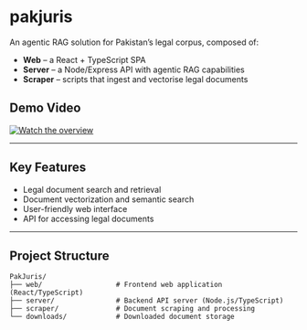 # pakjuris

An agentic RAG solution for Pakistan’s legal corpus, composed of:

* **Web** – a React + TypeScript SPA
* **Server** – a Node/Express API with agentic RAG capabilities
* **Scraper** – scripts that ingest and vectorise legal documents

## Demo Video

[![Watch the overview](https://cdn.loom.com/sessions/thumbnails/607094ee1d2b4335b02475851a410381-5886dce188c794cf-full-play.gif)](https://www.loom.com/share/607094ee1d2b4335b02475851a410381)

---

## Key Features

- Legal document search and retrieval
- Document vectorization and semantic search
- User-friendly web interface
- API for accessing legal documents

---

## Project Structure

```
PakJuris/
├── web/                  # Frontend web application (React/TypeScript)
├── server/               # Backend API server (Node.js/TypeScript)
├── scraper/              # Document scraping and processing
└── downloads/            # Downloaded document storage
```
